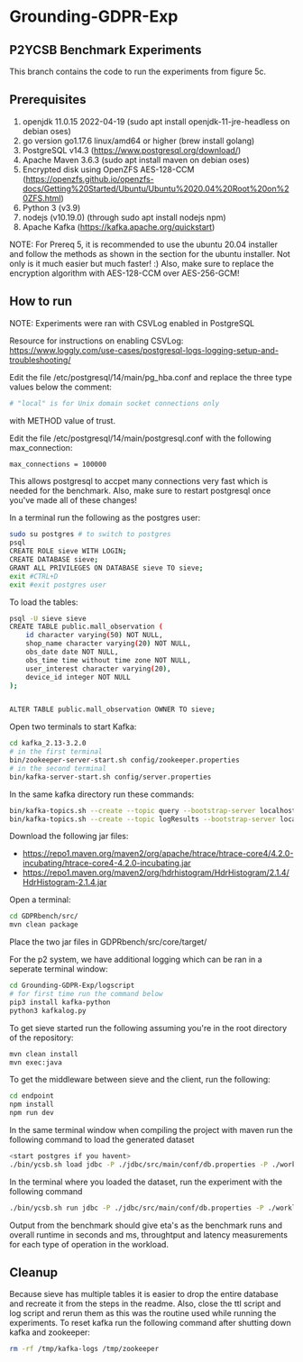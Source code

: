 # Grounding-GDPR-Exp

## P2YCSB Benchmark Experiments
This branch contains the code to run the experiments from figure 5c. 

## Prerequisites
1. openjdk 11.0.15 2022-04-19 (sudo apt install openjdk-11-jre-headless on debian oses)
2. go version go1.17.6 linux/amd64 or higher (brew install golang)
3. PostgreSQL v14.3 (https://www.postgresql.org/download/)
4. Apache Maven 3.6.3 (sudo apt install maven on debian oses)
5. Encrypted disk using OpenZFS AES-128-CCM (https://openzfs.github.io/openzfs-docs/Getting%20Started/Ubuntu/Ubuntu%2020.04%20Root%20on%20ZFS.html)
6. Python 3 (v3.9)
7. nodejs (v10.19.0) (through sudo apt install nodejs npm)
8. Apache Kafka (https://kafka.apache.org/quickstart)

NOTE: For Prereq 5, it is recommended to use the ubuntu 20.04 installer and follow the methods as shown in the section for the ubuntu installer. Not only is it much easier but much faster! :) Also, make sure to replace the encryption algorithm with AES-128-CCM over AES-256-GCM!

## How to run
NOTE: Experiments were ran with CSVLog enabled in PostgreSQL

Resource for instructions on enabling CSVLog:
https://www.loggly.com/use-cases/postgresql-logs-logging-setup-and-troubleshooting/

Edit the file /etc/postgresql/14/main/pg_hba.conf and replace the three type values below the comment:
```bash 
# "local" is for Unix domain socket connections only
``` 
 with METHOD value of trust.

Edit the file /etc/postgresql/14/main/postgresql.conf with the following max_connection:
```bash
max_connections = 100000
```
This allows postgresql to accpet many connections very fast which is needed for the benchmark. Also, make sure to restart postgresql once you've made all of these changes!

In a terminal run the following as the postgres user:
```bash
sudo su postgres # to switch to postgres
psql
CREATE ROLE sieve WITH LOGIN;
CREATE DATABASE sieve;
GRANT ALL PRIVILEGES ON DATABASE sieve TO sieve;
exit #CTRL+D
exit #exit postgres user
```

To load the tables:
```bash
psql -U sieve sieve
CREATE TABLE public.mall_observation (
    id character varying(50) NOT NULL,
    shop_name character varying(20) NOT NULL,
    obs_date date NOT NULL,
    obs_time time without time zone NOT NULL,
    user_interest character varying(20),
    device_id integer NOT NULL
);


ALTER TABLE public.mall_observation OWNER TO sieve;
```


Open two terminals to start Kafka:
```bash
cd kafka_2.13-3.2.0
# in the first terminal
bin/zookeeper-server-start.sh config/zookeeper.properties
# in the second terminal
bin/kafka-server-start.sh config/server.properties
```

In the same kafka directory run these commands:
```bash
bin/kafka-topics.sh --create --topic query --bootstrap-server localhost:9092
bin/kafka-topics.sh --create --topic logResults --bootstrap-server localhost:9092
```

Download the following jar files:
- https://repo1.maven.org/maven2/org/apache/htrace/htrace-core4/4.2.0-incubating/htrace-core4-4.2.0-incubating.jar
- https://repo1.maven.org/maven2/org/hdrhistogram/HdrHistogram/2.1.4/HdrHistogram-2.1.4.jar 

Open a terminal:
```bash
cd GDPRbench/src/
mvn clean package
```
Place the two jar files in GDPRbench/src/core/target/

For the p2 system, we have additional logging which can be ran in a seperate terminal window:
```bash
cd Grounding-GDPR-Exp/logscript
# for first time run the command below
pip3 install kafka-python
python3 kafkalog.py
```

To get sieve started run the following assuming you're in the root directory of the repository:
```bash
mvn clean install
mvn exec:java
```

To get the middleware between sieve and the client, run the following:
```bash
cd endpoint
npm install
npm run dev
```

In the same terminal window when compiling the project with maven run the following command to load the generated dataset
```bash
<start postgres if you havent>
./bin/ycsb.sh load jdbc -P ./jdbc/src/main/conf/db.properties -P ./workloads/{workload from workload directory} -s
```

In the terminal where you loaded the dataset, run the experiment with the following command

```bash
./bin/ycsb.sh run jdbc -P ./jdbc/src/main/conf/db.properties -P ./workloads/{workload from workload directory} -s
```

Output from the benchmark should give eta's as the benchmark runs and overall runtime in seconds and ms, throughtput and latency measurements for each type of operation in the workload.

## Cleanup
Because sieve has multiple tables it is easier to drop the entire database and recreate it from the steps in the readme. Also, close the ttl script and log script and rerun them as this was the routine used while running the experiments. To reset kafka run the following command after shutting down kafka and zookeeper:

```bash
rm -rf /tmp/kafka-logs /tmp/zookeeper
```